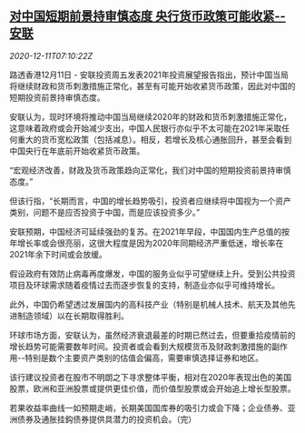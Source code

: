 <!--1607671394000-->
[对中国短期前景持审慎态度 央行货币政策可能收紧--安联](https://cn.reuters.com/article/fund-view-china-outlook-1211-fri-idCNKBS28L0LZ)
------

<div><i>2020-12-11T07:10:22Z</i></div><p>路透香港12月11日 - 安联投资周五发表2021年投资展望报告指出，预计中国当局将继续财政和货币刺激措施正常化，甚至有可能开始收紧货币政策，因此对中国的短期投资前景持审慎态度。</p><p>安联认为，现时环境将推动中国当局继续2020年的财政和货币刺激措施正常化，这意味着政府或会开始减少支出，中国人民银行亦似乎不太可能在2021年采取任何重大的货币宽松政策（包括减息）。相反，若增长及核心通胀回升，甚至会看到中国央行在年底前开始收紧货币政策。</p><p>“宏观经济改善，财政及货币政策趋向正常化，我们对中国的短期投资前景持审慎态度。”</p><p>但该行指，“长期而言，中国的增长趋势吸引，投资者应继续将中国视为一个资产类别，问题不是应否投资于中国，而是应该投资多少。”</p><p>安联预期，中国经济可延续强劲的复苏。在2021年早段，中国国内生产总值的按年增长率或会很亮丽，这很大程度是因为2020年同期经济严重低迷，增长率在2021年余下时间或会放缓。</p><p>假设政府有效防止病毒再度爆发，中国的服务业似乎可望继续上升。受到公共投资项目及环球需求随着疫情过去而逐步恢复的支持，制造业亦似乎可维持增长。</p><p>此外，中国仍希望透过发展国内的高科技产业（特别是机械人技术、航天及其他先进制造领域）以在长期取得胜利。</p><p>环球市场方面，安联认为，虽然经济衰退最差的时期已然过去，但要重拾疫情前的增长趋势可能需要数年时间。投资者或会看到大规模货币及财政刺激措施的副作用--特别是数个主要资产类别的估值会偏高，需要审慎选择证券和地区。</p><p>该行建议投资者在股市不明朗之下寻求整体平衡，相对在2020年表现出色的美国股票，欧洲和亚洲股票或提供更佳价值，而价值型股票或会开始追上增长型股票。</p><p>若果收益率曲线一如预期走峭，长期美国国库券的吸引力或会下降；企业债券、亚洲债券及通胀挂鈎债券提供具潜力的投资机会。（完）</p>

